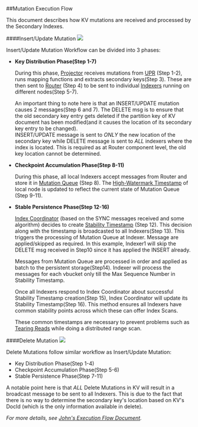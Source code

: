 ##Mutation Execution Flow

This document describes how KV mutations are received and processed by the Secondary Indexes.

####Insert/Update Mutation
![](https://rawgithub.com/couchbase/indexing/master/secondary/docs/design/images/InsertWorkflow.svg)


Insert/Update Mutation Workflow can be divided into 3 phases:

* __Key Distribution Phase(Step 1-7)__

  During this phase, [Projector](https://github.com/couchbase/indexing/blob/master/secondary/docs/design/overview.md#components) receives mutations from [UPR](https://github.com/couchbase/indexing/blob/master/secondary/docs/design/markdown/terminology.md) (Step 1-2), 
runs mapping functions and extracts secondary keys(Step 3). 
These are then sent to [Router](https://github.com/couchbase/indexing/blob/master/secondary/docs/design/overview.md#components) (Step 4) to be sent to individual [Indexers](https://github.com/couchbase/indexing/blob/master/secondary/docs/design/overview.md#components) running on different nodes(Step 5-7).

  An important thing to note here is that an INSERT/UPDATE mutation causes 2 messages(Step 6 and 7).
The DELETE msg is to ensure that the old secondary key entry gets deleted if the partition key of 
KV document has been modified(and it causes the location of its secondary key entry to be changed). <br>
INSERT/UPDATE message is sent to _ONLY_ the new location of the secondary key while 
DELETE message is sent to _ALL_ indexers where the index is located. 
This is required as at Router component level, the old key location cannot be determined.


* __Checkpoint Accumulation Phase(Step 8-11)__

  During this phase, all local Indexers accept messages from Router and store it in [Mutation Queue](https://github.com/couchbase/indexing/blob/master/secondary/docs/design/markdown/terminology.md) (Step 8).
The [High-Watermark Timestamp](https://github.com/couchbase/indexing/blob/master/secondary/docs/design/markdown/terminology.md) of local node is updated to reflect the current state of Mutation Queue (Step 9-11).


* __Stable Persistence Phase(Step 12-16)__

  [Index Coordinator](https://github.com/couchbase/indexing/blob/master/secondary/docs/design/overview.md#components) (based on the SYNC messages received and some algorithm) decides to create [Stability Timestamp](https://github.com/couchbase/indexing/blob/master/secondary/docs/design/markdown/terminology.md) (Step 12).
  This decision along with the timestamp is broadcasted to all Indexers(Step 13). This triggers the processing of Mutation Queue at Indexer. Message are applied/skipped as required. In this example, Indexer1 will skip the DELETE msg received in Step10 since it has applied the INSERT already.

  Messages from Mutation Queue are processed in order and applied as batch to the persistent storage(Step14).
Indexer will process the messages for each vbucket only till the Max Sequence Number in Stability Timestamp.

  Once all Indexers respond to Index Coordinator about successful Stability Timestamp creation(Step 15), Index Coordinator
will update its Stability Timestamp(Step 16).
This method ensures all Indexers have common stability points across which these can offer Index Scans.

  These common timestamps are necessary to prevent problems such as [Tearing Reads](https://github.com/couchbase/indexing/blob/master/secondary/docs/design/markdown/terminology.md) while doing a distributed range scan.


####Delete Mutation
![](https://rawgithub.com/couchbase/indexing/master/secondary/docs/design/images/DeleteWorkflow.svg)

Delete Mutations follow similar workflow as Insert/Update Mutation:

* Key Distribution Phase(Step 1-4) <br>
* Checkpoint Accumulation Phase(Step 5-6) <br>
* Stable Persistence Phase(Step 7-11) <br>

A notable point here is that _ALL_ Delete Mutations in KV will result in a broadcast message
to be sent to all Indexers. This is due to the fact that there is no
way to determine the secondary key's location based on KV's DocId
(which is the only information available in delete).

*For more details, see [John's Execution Flow Document](https://docs.google.com/document/d/11IojzquMYrOO0NNu7P52oQb6lai0ooXrugcEMEyXsUc/edit#).*
